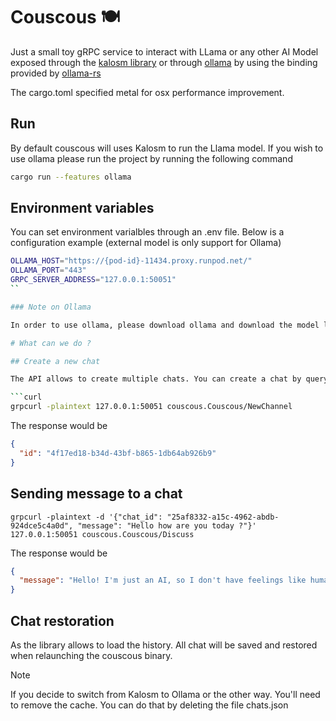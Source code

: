 # Couscous 🍽️

Just a small toy gRPC service to interact with LLama or any other AI Model exposed through the [kalosm library](https://github.com/floneum/floneum/tree/main/interfaces/kalosm) or through [ollama](https://github.com/ollama/ollama?tab=readme-ov-file) by using the binding provided by [ollama-rs](https://github.com/pepperoni21/ollama-rs)

The cargo.toml specified metal for osx performance improvement.

## Run

By default couscous will uses Kalosm to run the Llama model. If you wish to use ollama please run the project by running the following command

```sh
cargo run --features ollama
```

## Environment variables

You can set environment varialbles through an .env file. Below is a configuration example (external model is only support for Ollama)

```sh
OLLAMA_HOST="https://{pod-id}-11434.proxy.runpod.net/"
OLLAMA_PORT="443"
GRPC_SERVER_ADDRESS="127.0.0.1:50051"
``

### Note on Ollama

In order to use ollama, please download ollama and download the model llama3.1

# What can we do ?

## Create a new chat

The API allows to create multiple chats. You can create a chat by querying the grpc endpoint

```curl
grpcurl -plaintext 127.0.0.1:50051 couscous.Couscous/NewChannel
```

The response would be

```json
{
  "id": "4f17ed18-b34d-43bf-b865-1db64ab926b9"
}
```

## Sending message to a chat

```curl
grpcurl -plaintext -d '{"chat_id": "25af8332-a15c-4962-abdb-924dce5c4a0d", "message": "Hello how are you today ?"}' 127.0.0.1:50051 couscous.Couscous/Discuss
```

The response would be

```json
{
  "message": "Hello! I'm just an AI, so I don't have feelings like humans do, but thank you for asking! *smiles* It's nice to chat with you. How about you? Is there something on your mind that you'd like to talk about or ask me?"
}
```

## Chat restoration

As the library allows to load the history. All chat will be saved and restored when relaunching the couscous binary.

> [!NOTE]
> If you decide to switch from Kalosm to Ollama or the other way. You'll need to remove the cache. You can do that by deleting the file chats.json
